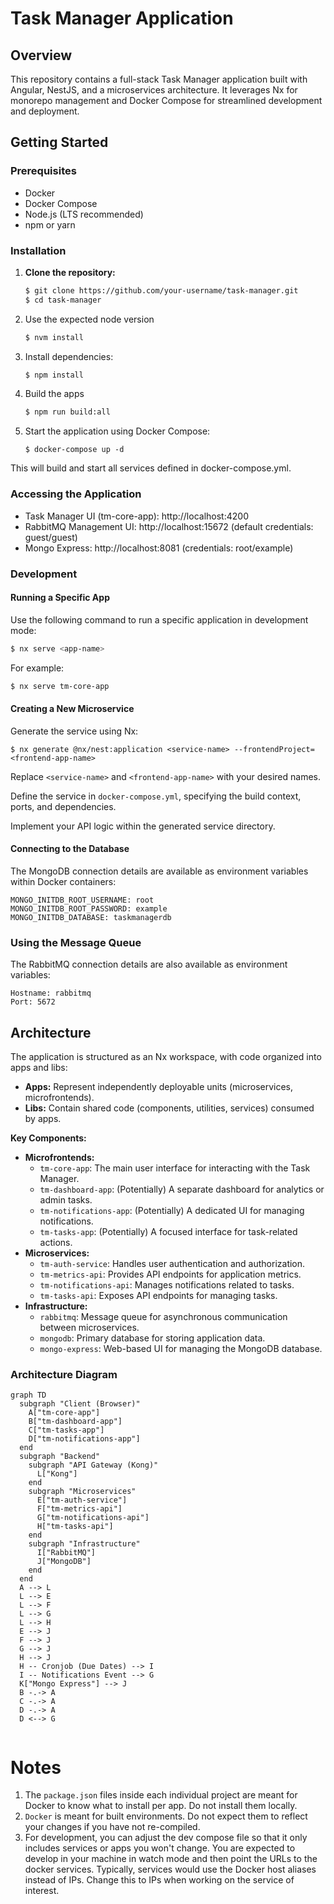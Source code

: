 # Task Manager Application

## Overview

This repository contains a full-stack Task Manager application built with Angular, NestJS, and a microservices architecture. It leverages Nx for monorepo management and Docker Compose for streamlined development and deployment.

## Getting Started

### Prerequisites

- Docker
- Docker Compose
- Node.js (LTS recommended)
- npm or yarn

### Installation

1. **Clone the repository:**
   ```bash
   $ git clone https://github.com/your-username/task-manager.git
   $ cd task-manager
   ```
1. Use the expected node version
    ```bash
    $ nvm install
    ```
2. Install dependencies:

    ```bash
    $ npm install
    ```
3. Build the apps
    ```bash
    $ npm run build:all
    ```
4. Start the application using Docker Compose:

    ```
    $ docker-compose up -d
    ````

This will build and start all services defined in docker-compose.yml.

### Accessing the Application
- Task Manager UI (tm-core-app): http://localhost:4200
- RabbitMQ Management UI: http://localhost:15672 (default credentials: guest/guest)
- Mongo Express: http://localhost:8081 (credentials: root/example)

### Development
#### Running a Specific App
Use the following command to run a specific application in development mode:
```bash
$ nx serve <app-name> 
```
For example:
```bash
$ nx serve tm-core-app
```

#### Creating a New Microservice
Generate the service using Nx:
```
$ nx generate @nx/nest:application <service-name> --frontendProject=<frontend-app-name> 
```

Replace `<service-name>` and `<frontend-app-name>` with your desired names.

Define the service in `docker-compose.yml`, specifying the build context, ports, and dependencies.

Implement your API logic within the generated service directory.

#### Connecting to the Database
The MongoDB connection details are available as environment variables within Docker containers:
```YML
MONGO_INITDB_ROOT_USERNAME: root
MONGO_INITDB_ROOT_PASSWORD: example
MONGO_INITDB_DATABASE: taskmanagerdb
```
### Using the Message Queue
The RabbitMQ connection details are also available as environment variables:
```YML
Hostname: rabbitmq
Port: 5672
```

## Architecture

The application is structured as an Nx workspace, with code organized into apps and libs:

- **Apps:** Represent independently deployable units (microservices, microfrontends).
- **Libs:** Contain shared code (components, utilities, services) consumed by apps.

**Key Components:**

- **Microfrontends:**
    - `tm-core-app`: The main user interface for interacting with the Task Manager.
    - `tm-dashboard-app`: (Potentially) A separate dashboard for analytics or admin tasks.
    - `tm-notifications-app`: (Potentially) A dedicated UI for managing notifications.
    - `tm-tasks-app`: (Potentially) A focused interface for task-related actions.
- **Microservices:**
    - `tm-auth-service`: Handles user authentication and authorization.
    - `tm-metrics-api`: Provides API endpoints for application metrics.
    - `tm-notifications-api`: Manages notifications related to tasks.
    - `tm-tasks-api`: Exposes API endpoints for managing tasks.
- **Infrastructure:**
    - `rabbitmq`: Message queue for asynchronous communication between microservices.
    - `mongodb`: Primary database for storing application data.
    - `mongo-express`: Web-based UI for managing the MongoDB database.


### Architecture Diagram

```mermaid
graph TD
  subgraph "Client (Browser)"
    A["tm-core-app"]
    B["tm-dashboard-app"]
    C["tm-tasks-app"]
    D["tm-notifications-app"]
  end
  subgraph "Backend"
    subgraph "API Gateway (Kong)"
      L["Kong"]
    end
    subgraph "Microservices"
      E["tm-auth-service"]
      F["tm-metrics-api"]
      G["tm-notifications-api"]
      H["tm-tasks-api"]
    end
    subgraph "Infrastructure"
      I["RabbitMQ"]
      J["MongoDB"]
    end
  end
  A --> L
  L --> E
  L --> F
  L --> G
  L --> H
  E --> J
  F --> J
  G --> J
  H --> J
  H -- Cronjob (Due Dates) --> I
  I -- Notifications Event --> G
  K["Mongo Express"] --> J
  B -.-> A
  C -.-> A
  D -.-> A
  D <--> G 


```

# Notes
1. The `package.json` files inside each individual project are meant for Docker to know what to install per app. Do not install them locally.
2. `Docker` is meant for built environments. Do not expect them to reflect your changes if you have not re-compiled.
3. For development, you can adjust the dev compose file so that it only includes services or apps you won't change. You are expected to develop in your machine in watch mode and then point the URLs to the docker services. Typically, services would use the Docker host aliases instead of IPs. Change this to IPs when working on the service of interest.